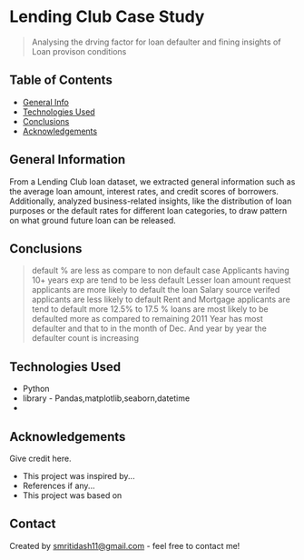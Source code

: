 # Lending Club Case Study 
> Analysing the drving factor for loan defaulter and fining insights of Loan provison conditions 


## Table of Contents
* [General Info](#general-information)
* [Technologies Used](#technologies-used)
* [Conclusions](#conclusions)
* [Acknowledgements](#acknowledgements)



## General Information
From a Lending Club loan dataset, we extracted  general information such as the average loan amount, interest rates, and credit scores of borrowers. 
Additionally, analyzed business-related insights, like the distribution of loan purposes or the default rates for different loan categories, to draw pattern on what ground 
future loan can be released.


## Conclusions
>default % are less as compare to non default case
>Applicants having 10+ years exp are tend to be less default 
>Lesser loan amount request applicants are more likely to default the loan
>Salary source verifed applicants are less likely to default
>Rent and Mortgage applicants are tend to default more 
>12.5% to 17.5 % loans are most likely to be  defaulted more as compared to remaining 
>2011 Year has most defaulter and that to in the month of Dec. And year by year the defaulter count is increasing 




## Technologies Used
- Python
- library - Pandas,matplotlib,seaborn,datetime
- 



## Acknowledgements
Give credit here.
- This project was inspired by...
- References if any...
- This project was based on


## Contact
Created by smritidash11@gmail.com - feel free to contact me!


<!-- Optional -->
<!-- ## License -->
<!-- This project is open source and available under the [... License](). -->

<!-- You don't have to include all sections - just the one's relevant to your project -->
